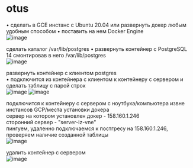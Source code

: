 # otus
• сделать в GCE инстанс с Ubuntu 20.04 или развернуть докер любым удобным способом
• поставить на нем Docker Engine   
![image](https://user-images.githubusercontent.com/108919955/179409831-a0f665c1-de24-44b1-b216-d67c14c42ba6.png)
   
   сделать каталог /var/lib/postgres
• развернуть контейнер с PostgreSQL 14 смонтировав в него /var/lib/postgres   
![image](https://user-images.githubusercontent.com/108919955/179410747-db2fd2b4-21b8-42a3-9a42-16ff7ac8a82a.png)   
   
 развернуть контейнер с клиентом postgres   
 • подключится из контейнера с клиентом к контейнеру с сервером и сделать
таблицу с парой строк   
![image](https://user-images.githubusercontent.com/108919955/179410845-40fd23cd-8583-4d5d-ba0c-111ebffe303b.png)
![image](https://user-images.githubusercontent.com/108919955/179411067-5a0109b5-8013-4859-bc73-fdb95049f2c5.png)
   
подключится к контейнеру с сервером с ноутбука/компьютера извне инстансов GCP/места установки докера   
сервер на котором установлен докер - 158.160.1.246   
сторонний сервер - "server-iz-vne"   
пингуем, удаленно подключаемся к постгресу на 158.160.1.246, проверяем наличие созданной таблицы   
![image](https://user-images.githubusercontent.com/108919955/179413951-0404d4a7-1651-456e-a04b-53fe3ed25fcb.png)   
   
удалить контейнер с сервером   
![image](https://user-images.githubusercontent.com/108919955/179416677-4ed9fa70-3e88-440c-b88b-f00e68fa7d37.png)

